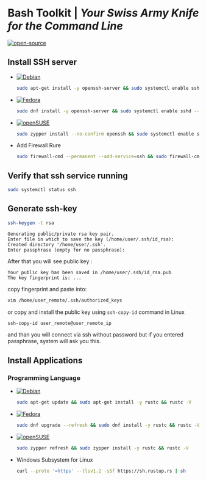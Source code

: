 # **Bash Toolkit** | _Your Swiss Army Knife for the Command Line_
[![open-source](https://forthebadge.com/images/badges/open-source.svg)](https://cyberthreatdefence.com/)

##  Install SSH server

* [![Debian](https://img.shields.io/badge/Debian-A81D33?logo=debian&logoColor=fff)](#)
  ```bash
  sudo apt-get install -y openssh-server && sudo systemctl enable ssh --now
  ```
* [![Fedora](https://img.shields.io/badge/Fedora-51A2DA?logo=fedora&logoColor=fff)](#)
  ```bash
  sudo dnf install -y openssh-server && sudo systemctl enable sshd --now
  ```
* [![openSUSE](https://img.shields.io/badge/openSUSE-73BA25?style=flat&logo=SUSE&logoColor=white)](#)
  ```bash
  sudo zypper install --no-confirm openssh && sudo systemctl enable sshd --now
  ```

* Add Firewall Rure
  ```bash
  sudo firewall-cmd --permanent --add-service=ssh && sudo firewall-cmd --reload
  ```

## Verify that ssh service running
```bash
sudo systemctl status ssh
```

## Generate ssh-key
```bash
ssh-keygen -t rsa
```

```console
Generating public/private rsa key pair.
Enter file in which to save the key (/home/user/.ssh/id_rsa):
Created directory '/home/user/.ssh'.
Enter passphrase (empty for no passphrase):
```
After that you will see public key :
```console
Your public key has been saved in /home/user/.ssh/id_rsa.pub
The key fingerprint is: ...
```
copy fingerprint and paste into: 
```bash
vim /home/user_remote/.ssh/authorized_keys
```
or copy and install the public key using `ssh-copy-id` command in Linux

```bash
ssh-copy-id user_remote@user_remote_ip
```

and than you will connect via ssh without password but if you entered passphrase, system will ask you this.


## Install Applications
### Programming Language
  * [![Debian](https://img.shields.io/badge/Debian-A81D33?logo=debian&logoColor=fff)](https://www.debian.org/)
    ```bash
    sudo apt-get update && sudo apt-get install -y rustc && rustc -V 
    ```
  * [![Fedora](https://img.shields.io/badge/Fedora-51A2DA?logo=fedora&logoColor=fff)](https://www.fedoraproject.org/)
    ```bash
    sudo dnf upgrade --refresh && sudo dnf install -y rustc && rustc -V
    ```
  * [![openSUSE](https://img.shields.io/badge/openSUSE-73BA25?style=flat&logo=SUSE&logoColor=white)](https://www.opensuse.org/)
    ```bash
    sudo zypper refresh && sudo zypper install -y rustc && rustc -V
    ```
  * Windows Subsystem for Linux
    ```bash
    curl --proto '=https' --tlsv1.2 -sSf https://sh.rustup.rs | sh
    ```
